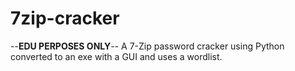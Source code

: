 # 7zip-cracker

--**EDU PERPOSES ONLY**--
A 7-Zip password cracker using Python converted to an exe with a GUI and uses a wordlist.
